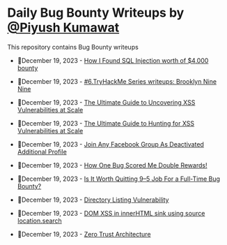 # Daily Bug Bounty Writeups by [@Piyush Kumawat](https://twitter.com/piyush_supiy) 
This repository contains Bug Bounty writeups

<!-- BLOG-POST-LIST:START -->
 - 💯December 19, 2023 - [How I Found SQL Injection worth of $4,000 bounty](https://roberto99.medium.com/how-i-found-sql-injection-worth-of-4-000-bounty-16ca09cbf8ec?source=rss------bug_bounty-5) 

 - 💯December 19, 2023 - [#6.TryHackMe Series writeups: Brooklyn Nine Nine](https://cyb3rmind.medium.com/6-tryhackme-series-writeups-brooklyn-nine-nine-a0f7f074cbab?source=rss------bug_bounty-5) 

 - 💯December 19, 2023 - [The Ultimate Guide to Uncovering XSS Vulnerabilities at Scale](https://medium.com/@cyndybruce1967/the-ultimate-guide-to-uncovering-xss-vulnerabilities-at-scale-1f35ecb765b7?source=rss------bug_bounty-5) 

 - 💯December 19, 2023 - [The Ultimate Guide to Hunting for XSS Vulnerabilities at Scale](https://medium.com/@elitumbleson1978/the-ultimate-guide-to-hunting-for-xss-vulnerabilities-at-scale-bfde4a9beae6?source=rss------bug_bounty-5) 

 - 💯December 19, 2023 - [Join Any Facebook Group As Deactivated Additional Profile](https://zerocode-ph.medium.com/join-any-facebook-group-as-deactivated-additional-profile-f63a31db7797?source=rss------bug_bounty-5) 

 - 💯December 19, 2023 - [How One Bug Scored Me Double Rewards!](https://anasbetis023.medium.com/how-one-bug-scored-me-double-rewards-355b8d02cdbf?source=rss------bug_bounty-5) 

 - 💯December 19, 2023 - [Is It Worth Quitting 9–5 Job For a Full-Time Bug Bounty?](https://ajaksecurity.medium.com/is-it-worth-quitting-9-5-job-for-a-full-time-bug-bounty-8274f6808aab?source=rss------bug_bounty-5) 

 - 💯December 19, 2023 - [Directory Listing Vulnerability](https://medium.com/@digant_15/directory-listing-vulnerability-b2e1583d8a7e?source=rss------bug_bounty-5) 

 - 💯December 19, 2023 - [DOM XSS in innerHTML sink using source location.search](https://medium.com/@marduk.i.am/dom-xss-in-innerhtml-sink-using-source-location-search-a3ac4546ca5c?source=rss------bug_bounty-5) 

 - 💯December 19, 2023 - [Zero Trust Architecture](https://medium.com/@khan.ghufran.0000/zero-trust-architecture-f47e9da3eaec?source=rss------bug_bounty-5) 
<!-- BLOG-POST-LIST:END -->
